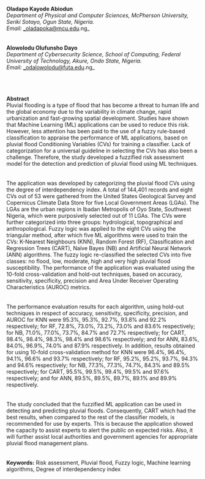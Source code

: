 **Oladapo Kayode Abiodun** <br>
_Department of Physical and Computer Sciences, McPherson University, Seriki Sotayo, Ogun State, Nigeria._ <br>
*Email:* _oladapoka@mcu.edu.ng_ <br>
<br><br>
**Alowolodu Olufunsho Dayo** <br>
_Department of Cybersecurity Science, School of Computing, Federal University of Technology, Akure, Ondo State, Nigeria._ <br>
*Email:* _odalowolodu@futa.edu.ng_ <br>
<br>
<br>
<br>



**Abstract** <br>
Pluvial flooding is a type of flood that has become a threat to human life and the global economy due to the variability in climate change, rapid urbanization and fast-growing spatial development. Studies have shown that Machine Learning (ML) applications can be used to reduce this risk. However, less attention has been paid to the use of a fuzzy rule-based classification to appraise the performance of ML applications, based on pluvial flood Conditioning Variables (CVs) for training a classifier. Lack of categorization for a universal guideline in selecting the CVs has also been a challenge. Therefore, the study developed a fuzzified risk assessment model for the detection and prediction of pluvial flood using ML techniques. <br><br><br>
The application was developed by categorizing the pluvial flood CVs using the degree of interdependency index. A total of 144,401 records and eight CVs out of 53 were gathered from the United States Geological Survey and Copernicus Climate Data Store for five Local Government Areas (LGAs). The LGAs are the urban regions in Ibadan Metropolis of Oyo State, Southwest Nigeria, which were purposively selected out of 11 LGAs. The CVs were further categorized into three groups: hydrological, topographical and anthropological. Fuzzy logic was applied to the eight CVs using the triangular method, after which five ML algorithms were used to train the CVs: K-Nearest Neighbours (KNN), Random Forest (RF), Classification and Regression Trees (CART), Naïve Bayes (NB) and Artificial Neural Network (ANN) algorithms. The fuzzy logic re-classified the selected CVs into five classes: no flood, low, moderate, high and very high pluvial flood susceptibility. The performance of the application was evaluated using the 10-fold cross-validation and hold-out techniques, based on accuracy, sensitivity, specificity, precision and Area Under Receiver Operating Characteristics (AUROC) metrics. <br><br><br>
The performance evaluation results for each algorithm, using hold-out techniques in respect of accuracy, sensitivity, specificity, precision, and AUROC for KNN were 95.3%, 95.3%, 92.7%, 93.8% and 92.2% respectively; for RF, 72.8%, 73.0%, 73.2%, 73.0% and 83.6% respectively; for NB, 71.0%, 77.0%, 73.7%, 84.7% and 72.7% respectively; for CART, 98.4%, 98.4%, 98.3%, 98.4% and 98.6% respectively; and for ANN, 83.6%, 84.0%, 96.9%, 74.0% and 87.9% respectively. In addition, results obtained for using 10-fold cross-validation method for KNN were 96.4%, 96.4%, 94.1%, 96.6% and 93.7% respectively; for RF, 95.2%, 95.2%, 93.7%, 94.3% and 94.6% respectively; for NB, 77.3%, 77.3%, 74.7%, 84.3% and 89.5% respectively; for CART, 95.5%, 99.5%, 99.4%, 99.5% and 97.6% respectively; and for ANN, 89.5%, 89.5%, 89.7%, 89.1% and 89.9% respectively.  <br><br><br>
The study concluded that the fuzzified ML application can be used in detecting and predicting pluvial floods. Consequently, CART which had the best results, when compared to the rest of the classifier models, is recommended for use by experts. This is because the application showed the capacity to assist experts to alert the public on expected risks. Also, it will further assist local authorities and government agencies for appropriate pluvial flood management plans.  <br><br><br>
**Keywords:**	Risk assessment, Pluvial flood, Fuzzy logic, Machine learning algorithms, Degree of interdependency index
